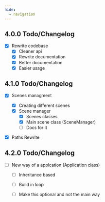 ```yaml
---
hide:
  - navigation
---
```


## 4.0.0 Todo/Changelog

- [x] Rewrite codebase
  - [x] Cleaner api
  - [x] Rewrite documentation
  - [x] Better documentation
  - [x] Easier usage

## 4.1.0 Todo/Changelog

- [x] Scenes managment
  - [x] Creating different scenes
  - [x] Scene manager
    - [x] Scenes classes
    - [x] Main scene class (SceneManager)
    - [ ] Docs for it
- [x] Paths Rewrite


## 4.2.0 Todo/Changelog
- [ ] New way of a applcation (Application class)
  - [ ] Inheritance based
  - [ ] Build in loop
  - [ ] Make this optional and not the main way


